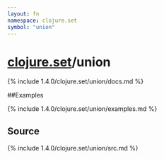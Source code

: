 ```yaml
---
layout: fn
namespace: clojure.set
symbol: "union"
---
```


# [clojure.set](../)/union

{% include 1.4.0/clojure.set/union/docs.md %}

##Examples

{% include 1.4.0/clojure.set/union/examples.md %}
## Source
{% include 1.4.0/clojure.set/union/src.md %}

